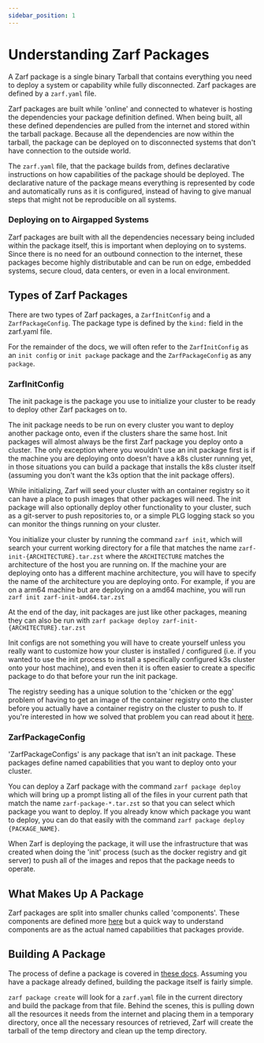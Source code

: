 ```yaml
---
sidebar_position: 1
---
```


# Understanding Zarf Packages

A Zarf package is a single binary Tarball that contains everything you need to deploy a system or capability while fully disconnected. Zarf packages are defined by a `zarf.yaml` file. 

Zarf packages are built while 'online' and connected to whatever is hosting the dependencies your package definition defined. When being built, all these defined dependencies are pulled from the internet and stored within the tarball package. Because all the dependencies are now within the tarball, the package can be deployed on to disconnected systems that don't have connection to the outside world.

The `zarf.yaml` file, that the package builds from, defines declarative instructions on how capabilities of the package should be deployed. The declarative nature of the package means everything is represented by code and automatically runs as it is configured, instead of having to give manual steps that might not be reproducible on all systems.

### Deploying on to Airgapped Systems
Zarf packages are built with all the dependencies necessary being included within the package itself, this is important when deploying on to systems. Since there is no need for an outbound connection to the internet, these packages become highly distributable and can be run on edge, embedded systems, secure cloud, data centers, or even in a local environment.

## Types of Zarf Packages
There are two types of Zarf packages, a `ZarfInitConfig` and a `ZarfPackageConfig`. The package type is defined by the `kind:` field in the zarf.yaml file.

For the remainder of the docs, we will often refer to the `ZarfInitConfig` as an `init config` or `init package` package and the `ZarfPackageConfig` as any `package`.

### ZarfInitConfig
The init package is the package you use to initialize your cluster to be ready to deploy other Zarf packages on to. 

The init package needs to be run on every cluster you want to deploy another package onto, even if the clusters share the same host. Init packages will almost always be the first Zarf package you deploy onto a cluster. The only exception where you wouldn't use an init package first is if the machine you are deploying onto doesn't have a k8s cluster running yet, in those situations you can build a package that installs the k8s cluster itself (assuming you don't want the k3s option that the init package offers). 

While initializing, Zarf will seed your cluster with an container registry so it can have a place to push images that other packages will need. The init package will also optionally deploy other functionality to your cluster, such as a git-server to push repositories to, or a simple PLG logging stack so you can monitor the things running on your cluster.

You initialize your cluster by running the command `zarf init`, which will search your current working directory for a file that matches the name `zarf-init-{ARCHITECTURE}.tar.zst` where the `ARCHITECTURE` matches the architecture of the host you are running on. If the machine your are deploying onto has a different machine architecture, you will have to specify the name of the architecture you are deploying onto. For example, if you are on a arm64 machine but are deploying on a amd64 machine, you will run `zarf init zarf-init-amd64.tar.zst`

At the end of the day, init packages are just like other packages, meaning they can also be run with `zarf package deploy zarf-init-{ARCHITECTURE}.tar.zst`

Init configs are not something you will have to create yourself unless you really want to customize how your cluster is installed / configured (i.e. if you wanted to use the init process to install a specifically configured k3s cluster onto your host machine), and even then it is often easier to create a specific package to do that before your run the init package.

The registry seeding has a unique solution to the 'chicken or the egg' problem of having to get an image of the container registry onto the cluster before you actually have a container registry on the cluster to push to. If you're interested in how we solved that problem you can read about it [here](/docs/zarf-advanced/3-seeding-the-zarf-registry).

### ZarfPackageConfig
'ZarfPackageConfigs' is any package that isn't an init package. These packages define named capabilities that you want to deploy onto your cluster. 

You can deploy a Zarf package with the command `zarf package deploy` which will bring up a prompt listing all of the files in your current path that match the name `zarf-package-*.tar.zst` so that you can select which package you want to deploy. If you already know which package you want to deploy, you can do that easily with the command `zarf package deploy {PACKAGE_NAME}`.

When Zarf is deploying the package, it will use the infrastructure that was created when doing the 'init' process (such as the docker registry and git server) to push all of the images and repos that the package needs to operate.


## What Makes Up A Package

Zarf packages are split into smaller chunks called 'components'. These components are defined more [here](./2-zarf-components) but a quick way to understand components are as the actual named capabilities that packages provide.


## Building A Package

The process of define a package is covered in [these docs](../zarf-advanced/1-creating-your-own-package). Assuming you have a package already defined, building the package itself is fairly simple.

`zarf package create` will look for a `zarf.yaml` file in the current directory and build the package from that file. Behind the scenes, this is pulling down all the resources it needs from the internet and placing them in a temporary directory, once all the necessary resources of retrieved, Zarf will create the tarball of the temp directory and clean up the temp directory.

